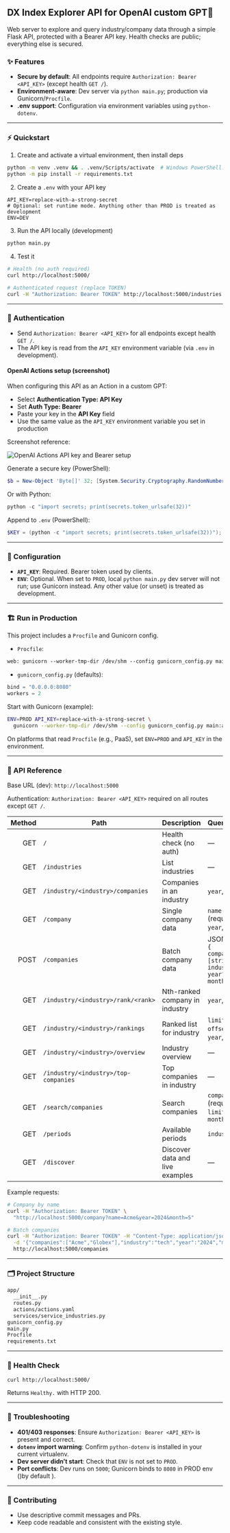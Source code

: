 ## DX Index Explorer API for OpenAI custom GPT🚀

Web server to explore and query industry/company data through a simple Flask API, protected with a Bearer API key. Health checks are public; everything else is secured.

### ✨ Features

- **Secure by default**: All endpoints require `Authorization: Bearer <API_KEY>` (except health `GET /`).
- **Environment-aware**: Dev server via `python main.py`; production via Gunicorn/`Procfile`.
- **.env support**: Configuration via environment variables using `python-dotenv`.

---

### ⚡ Quickstart

1) Create and activate a virtual environment, then install deps

```bash
python -m venv .venv && . .venv/Scripts/activate  # Windows PowerShell: . .venv\Scripts\Activate.ps1
python -m pip install -r requirements.txt
```

2) Create a `.env` with your API key

```env
API_KEY=replace-with-a-strong-secret
# Optional: set runtime mode. Anything other than PROD is treated as development
ENV=DEV
```

3) Run the API locally (development)

```bash
python main.py
```

4) Test it

```bash
# Health (no auth required)
curl http://localhost:5000/

# Authenticated request (replace TOKEN)
curl -H "Authorization: Bearer TOKEN" http://localhost:5000/industries
```

---

### 🔐 Authentication

- Send `Authorization: Bearer <API_KEY>` for all endpoints except health `GET /`.
- The API key is read from the `API_KEY` environment variable (via `.env` in development).

#### OpenAI Actions setup (screenshot)

When configuring this API as an Action in a custom GPT:

- Select **Authentication Type: API Key**
- Set **Auth Type: Bearer**
- Paste your key in the **API Key** field
- Use the same value as the `API_KEY` environment variable you set in production

Screenshot reference:

![OpenAI Actions API key and Bearer setup](.doc/setting-openai-api-key.png)

Generate a secure key (PowerShell):

```powershell
$b = New-Object 'Byte[]' 32; [System.Security.Cryptography.RandomNumberGenerator]::Fill($b); [System.Convert]::ToHexString($b)
```

Or with Python:

```powershell
python -c "import secrets; print(secrets.token_urlsafe(32))"
```

Append to `.env` (PowerShell):

```powershell
$KEY = (python -c "import secrets; print(secrets.token_urlsafe(32))"); Add-Content -Path .env -Value "API_KEY=$KEY"
```

---

### 🧰 Configuration

- **`API_KEY`**: Required. Bearer token used by clients.
- **`ENV`**: Optional. When set to `PROD`, local `python main.py` dev server will not run; use Gunicorn instead. Any other value (or unset) is treated as development.

---

### 🏗️ Run in Production

This project includes a `Procfile` and Gunicorn config.

- `Procfile`:

```txt
web: gunicorn --worker-tmp-dir /dev/shm --config gunicorn_config.py main:app
```

- `gunicorn_config.py` (defaults):

```python
bind = "0.0.0.0:8080"
workers = 2
```

Start with Gunicorn (example):

```bash
ENV=PROD API_KEY=replace-with-a-strong-secret \
  gunicorn --worker-tmp-dir /dev/shm --config gunicorn_config.py main:app
```

On platforms that read `Procfile` (e.g., PaaS), set `ENV=PROD` and `API_KEY` in the environment.

---

### 🧭 API Reference

Base URL (dev): `http://localhost:5000`

Authentication: `Authorization: Bearer <API_KEY>` required on all routes except `GET /`.

| Method | Path                                   | Description                    | Query/Body                                                      |
| -----: | -------------------------------------- | ------------------------------ | --------------------------------------------------------------- |
|    GET | `/`                                  | Health check (no auth)         | —                                                              |
|    GET | `/industries`                        | List industries                | —                                                              |
|    GET | `/industry/<industry>/companies`     | Companies in an industry       | `year`, `month`                                             |
|    GET | `/company`                           | Single company data            | `name` (required), `year`, `month`                        |
|   POST | `/companies`                         | Batch company data             | JSON body:`{ companies: [string], industry?, year?, month? }` |
|    GET | `/industry/<industry>/rank/<rank>`   | Nth-ranked company in industry | `year`, `month`                                             |
|    GET | `/industry/<industry>/rankings`      | Ranked list for industry       | `limit`, `offset`, `year`, `month`                      |
|    GET | `/industry/<industry>/overview`      | Industry overview              | —                                                              |
|    GET | `/industry/<industry>/top-companies` | Top companies in industry      | —                                                              |
|    GET | `/search/companies`                  | Search companies               | `company` (required), `limit`, `year`, `month`          |
|    GET | `/periods`                           | Available periods              | `industry`                                                    |
|    GET | `/discover`                          | Discover data and live examples | —                                                            |

Example requests:

```bash
# Company by name
curl -H "Authorization: Bearer TOKEN" \
  "http://localhost:5000/company?name=Acme&year=2024&month=5"

# Batch companies
curl -H "Authorization: Bearer TOKEN" -H "Content-Type: application/json" \
  -d '{"companies":["Acme","Globex"],"industry":"tech","year":"2024","month":5}' \
  http://localhost:5000/companies
```

---

### 🗂️ Project Structure

```txt
app/
  __init__.py
  routes.py
  actions/actions.yaml
  services/service_industries.py
gunicorn_config.py
main.py
Procfile
requirements.txt
```

---

### 🧪 Health Check

```bash
curl http://localhost:5000/
```

Returns `Healthy.` with HTTP 200.

---

### 🧯 Troubleshooting

- **401/403 responses**: Ensure `Authorization: Bearer <API_KEY>` is present and correct.
- **`dotenv` import warning**: Confirm `python-dotenv` is installed in your current virtualenv.
- **Dev server didn’t start**: Check that `ENV` is not set to `PROD`.
- **Port conflicts**: Dev runs on `5000`; Gunicorn binds to `8080` in PROD env ()by default ).

---

### 🤝 Contributing

- Use descriptive commit messages and PRs.
- Keep code readable and consistent with the existing style.
